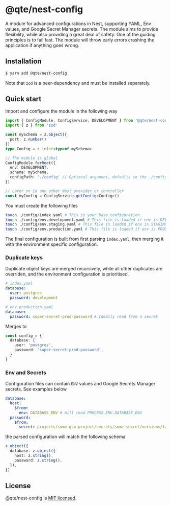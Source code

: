 # @qte/nest-config
A module for advanced configurations in Nest, supporting YAML, Env values, and Google Secret Manager secrets.
The module aims to provide flexibility, while also providing a great deal of safety. One of the guiding principles is to fail fast. The module will throw early errors crashing the application if anything goes wrong.

## Installation

```bash
$ yarn add @qte/nest-config
```

Note that `zod` is a peer-dependency and must be installed separately.

## Quick start
Import and configure the module in the following way
```ts
import { ConfigModule, ConfigService, DEVELOPMENT } from '@qte/nest-config'
import { z } from 'zod'

const mySchema = z.object({
  port: z.number()
})
type Config = z.infer<typeof mySchema>

// The module is global
ConfigModule.forRoot({
  env: DEVELOPMENT,
  schema: mySchema,
  configPath: './config' // Optional argument, defaults to the ./config directory relative to the running node process
})

// Later on in any other Nest provider or controller
const myConfig = ConfigService.getConfig<Config>()
```

You must create the following files
```bash
touch ./config/index.yaml # This is your base configuration
touch ./config/env.development.yaml # This file is loaded if env is DEVELOPMENT
touch ./config/env.staging.yaml # This file is loaded if env is STAGING
touch ./config/env.production.yaml # This file is loaded if env is PRODUCTION
```

The final configuration is built from first parsing `index.yaml`, then merging it with the environment specific configuration.

### Duplicate keys
Duplicate object keys are merged recursively, while all other duplicates are overriden, and the environment configuration is prioritised.

```yaml
# index.yaml
database:
  user: postgres
  password: development
```
```yaml
# env.production.yaml
database:
  password: super-secret-prod-password # Ideally read from a secret
```
Merges to
```ts
const config = {
  database: {
    user: 'postgres',
    password: 'super-secret-prod-password',
  }
}
```

### Env and Secrets
Configuration files can contain `ENV` values and Google Secrets Manager secrets. See examples below
```yaml
database:
  host:
    $from:
      env: DATABASE_ENV # Will read PROCESS.ENV.DATABASE_ENV
  password:
    $from:
      secret: projects/some-gcp-project/secrets/some-secret/versions/latest # Will read the secret from GCP
```

the parsed configuration will match the following schema
```ts
z.object({
  database: z.object({
    host: z.string(),
    password: z.string(),
  }),
})
```


## License
@qte/nest-config is [MIT licensed](LICENSE).